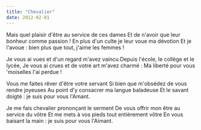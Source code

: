 ```yaml
---
title: "Chevalier"
date: 2012-02-01
---
```


Mais quel plaisir d'être au service de ces dames
Et de n'avoir que leur bonheur comme passion !
En plus d'un culte je leur voue ma dévotion
Et je l'avoue : bien plus que tout, j'aime les femmes !

Je vous ai vues et d'un regard m'avez vaincu
Depuis l'école, le collège et le lycée,
Je vous ai crues et de votre art m'avez charmé :
Ma liberté pour vous 'moiselles l'ai perdue !

Vous me faites rêver d'être votre servant
Si bien que m'obsédez de vous rendre joyeuses
Au point d'y consacrer ma langue baladeuse
Et le savant doigté : je suis pour vous l'Amant.

Je me fais chevalier prononçant le serment
De vous offrir mon être au service du vôtre
Et me mets à vos pieds tout entièrement vôtre
En vous baisant la main : je suis pour vous l'Aimant.
